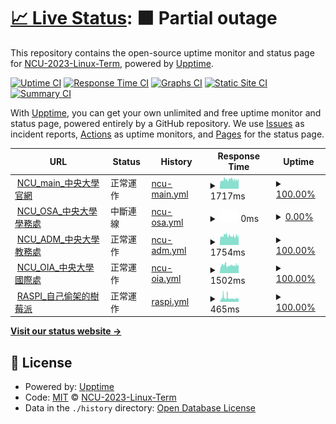 # [📈 Live Status](https://NCU-2023-Linux-Term.github.io/upptime): <!--live status--> **🟧 Partial outage**

This repository contains the open-source uptime monitor and status page for [NCU-2023-Linux-Term](https://NCU-2023-Linux-Term.github.io/upptime), powered by [Upptime](https://github.com/upptime/upptime).

[![Uptime CI](https://github.com/NCU-2023-Linux-Term/upptime/workflows/Uptime%20CI/badge.svg)](https://github.com/NCU-2023-Linux-Term/upptime/actions?query=workflow%3A%22Uptime+CI%22)
[![Response Time CI](https://github.com/NCU-2023-Linux-Term/upptime/workflows/Response%20Time%20CI/badge.svg)](https://github.com/NCU-2023-Linux-Term/upptime/actions?query=workflow%3A%22Response+Time+CI%22)
[![Graphs CI](https://github.com/NCU-2023-Linux-Term/upptime/workflows/Graphs%20CI/badge.svg)](https://github.com/NCU-2023-Linux-Term/upptime/actions?query=workflow%3A%22Graphs+CI%22)
[![Static Site CI](https://github.com/NCU-2023-Linux-Term/upptime/workflows/Static%20Site%20CI/badge.svg)](https://github.com/NCU-2023-Linux-Term/upptime/actions?query=workflow%3A%22Static+Site+CI%22)
[![Summary CI](https://github.com/NCU-2023-Linux-Term/upptime/workflows/Summary%20CI/badge.svg)](https://github.com/NCU-2023-Linux-Term/upptime/actions?query=workflow%3A%22Summary+CI%22)

With [Upptime](https://upptime.js.org), you can get your own unlimited and free uptime monitor and status page, powered entirely by a GitHub repository. We use [Issues](https://github.com/NCU-2023-Linux-Term/upptime/issues) as incident reports, [Actions](https://github.com/NCU-2023-Linux-Term/upptime/actions) as uptime monitors, and [Pages](https://NCU-2023-Linux-Term.github.io/upptime) for the status page.

<!--start: status pages-->
<!-- This summary is generated by Upptime (https://github.com/upptime/upptime) -->
<!-- Do not edit this manually, your changes will be overwritten -->
<!-- prettier-ignore -->
| URL | Status | History | Response Time | Uptime |
| --- | ------ | ------- | ------------- | ------ |
| <img alt="" src="https://icons.duckduckgo.com/ip3/www.ncu.edu.tw.ico" height="13"> [NCU_main_中央大學官網](https://www.ncu.edu.tw/tw/) | 正常運作 | [ncu-main.yml](https://github.com/NCU-2023-Linux-Term/upptime/commits/HEAD/history/ncu-main.yml) | <details><summary><img alt="Response time graph" src="./graphs/ncu-main/response-time-week.png" height="20"> 1717ms</summary><br><a href="https://NCU-2023-Linux-Term.github.io/upptime/history/ncu-main"><img alt="Response time 1717" src="https://img.shields.io/endpoint?url=https%3A%2F%2Fraw.githubusercontent.com%2FNCU-2023-Linux-Term%2Fupptime%2FHEAD%2Fapi%2Fncu-main%2Fresponse-time.json"></a><br><a href="https://NCU-2023-Linux-Term.github.io/upptime/history/ncu-main"><img alt="24-hour response time 1739" src="https://img.shields.io/endpoint?url=https%3A%2F%2Fraw.githubusercontent.com%2FNCU-2023-Linux-Term%2Fupptime%2FHEAD%2Fapi%2Fncu-main%2Fresponse-time-day.json"></a><br><a href="https://NCU-2023-Linux-Term.github.io/upptime/history/ncu-main"><img alt="7-day response time 1717" src="https://img.shields.io/endpoint?url=https%3A%2F%2Fraw.githubusercontent.com%2FNCU-2023-Linux-Term%2Fupptime%2FHEAD%2Fapi%2Fncu-main%2Fresponse-time-week.json"></a><br><a href="https://NCU-2023-Linux-Term.github.io/upptime/history/ncu-main"><img alt="30-day response time 1717" src="https://img.shields.io/endpoint?url=https%3A%2F%2Fraw.githubusercontent.com%2FNCU-2023-Linux-Term%2Fupptime%2FHEAD%2Fapi%2Fncu-main%2Fresponse-time-month.json"></a><br><a href="https://NCU-2023-Linux-Term.github.io/upptime/history/ncu-main"><img alt="1-year response time 1717" src="https://img.shields.io/endpoint?url=https%3A%2F%2Fraw.githubusercontent.com%2FNCU-2023-Linux-Term%2Fupptime%2FHEAD%2Fapi%2Fncu-main%2Fresponse-time-year.json"></a></details> | <details><summary><a href="https://NCU-2023-Linux-Term.github.io/upptime/history/ncu-main">100.00%</a></summary><a href="https://NCU-2023-Linux-Term.github.io/upptime/history/ncu-main"><img alt="All-time uptime 100.00%" src="https://img.shields.io/endpoint?url=https%3A%2F%2Fraw.githubusercontent.com%2FNCU-2023-Linux-Term%2Fupptime%2FHEAD%2Fapi%2Fncu-main%2Fuptime.json"></a><br><a href="https://NCU-2023-Linux-Term.github.io/upptime/history/ncu-main"><img alt="24-hour uptime 100.00%" src="https://img.shields.io/endpoint?url=https%3A%2F%2Fraw.githubusercontent.com%2FNCU-2023-Linux-Term%2Fupptime%2FHEAD%2Fapi%2Fncu-main%2Fuptime-day.json"></a><br><a href="https://NCU-2023-Linux-Term.github.io/upptime/history/ncu-main"><img alt="7-day uptime 100.00%" src="https://img.shields.io/endpoint?url=https%3A%2F%2Fraw.githubusercontent.com%2FNCU-2023-Linux-Term%2Fupptime%2FHEAD%2Fapi%2Fncu-main%2Fuptime-week.json"></a><br><a href="https://NCU-2023-Linux-Term.github.io/upptime/history/ncu-main"><img alt="30-day uptime 100.00%" src="https://img.shields.io/endpoint?url=https%3A%2F%2Fraw.githubusercontent.com%2FNCU-2023-Linux-Term%2Fupptime%2FHEAD%2Fapi%2Fncu-main%2Fuptime-month.json"></a><br><a href="https://NCU-2023-Linux-Term.github.io/upptime/history/ncu-main"><img alt="1-year uptime 100.00%" src="https://img.shields.io/endpoint?url=https%3A%2F%2Fraw.githubusercontent.com%2FNCU-2023-Linux-Term%2Fupptime%2FHEAD%2Fapi%2Fncu-main%2Fuptime-year.json"></a></details>
| <img alt="" src="https://icons.duckduckgo.com/ip3/osa.ncu.edu.tw.ico" height="13"> [NCU_OSA_中央大學學務處](https://osa.ncu.edu.tw/index.php) | 中斷連線 | [ncu-osa.yml](https://github.com/NCU-2023-Linux-Term/upptime/commits/HEAD/history/ncu-osa.yml) | <details><summary><img alt="Response time graph" src="./graphs/ncu-osa/response-time-week.png" height="20"> 0ms</summary><br><a href="https://NCU-2023-Linux-Term.github.io/upptime/history/ncu-osa"><img alt="Response time 0" src="https://img.shields.io/endpoint?url=https%3A%2F%2Fraw.githubusercontent.com%2FNCU-2023-Linux-Term%2Fupptime%2FHEAD%2Fapi%2Fncu-osa%2Fresponse-time.json"></a><br><a href="https://NCU-2023-Linux-Term.github.io/upptime/history/ncu-osa"><img alt="24-hour response time 0" src="https://img.shields.io/endpoint?url=https%3A%2F%2Fraw.githubusercontent.com%2FNCU-2023-Linux-Term%2Fupptime%2FHEAD%2Fapi%2Fncu-osa%2Fresponse-time-day.json"></a><br><a href="https://NCU-2023-Linux-Term.github.io/upptime/history/ncu-osa"><img alt="7-day response time 0" src="https://img.shields.io/endpoint?url=https%3A%2F%2Fraw.githubusercontent.com%2FNCU-2023-Linux-Term%2Fupptime%2FHEAD%2Fapi%2Fncu-osa%2Fresponse-time-week.json"></a><br><a href="https://NCU-2023-Linux-Term.github.io/upptime/history/ncu-osa"><img alt="30-day response time 0" src="https://img.shields.io/endpoint?url=https%3A%2F%2Fraw.githubusercontent.com%2FNCU-2023-Linux-Term%2Fupptime%2FHEAD%2Fapi%2Fncu-osa%2Fresponse-time-month.json"></a><br><a href="https://NCU-2023-Linux-Term.github.io/upptime/history/ncu-osa"><img alt="1-year response time 0" src="https://img.shields.io/endpoint?url=https%3A%2F%2Fraw.githubusercontent.com%2FNCU-2023-Linux-Term%2Fupptime%2FHEAD%2Fapi%2Fncu-osa%2Fresponse-time-year.json"></a></details> | <details><summary><a href="https://NCU-2023-Linux-Term.github.io/upptime/history/ncu-osa">0.00%</a></summary><a href="https://NCU-2023-Linux-Term.github.io/upptime/history/ncu-osa"><img alt="All-time uptime 0.00%" src="https://img.shields.io/endpoint?url=https%3A%2F%2Fraw.githubusercontent.com%2FNCU-2023-Linux-Term%2Fupptime%2FHEAD%2Fapi%2Fncu-osa%2Fuptime.json"></a><br><a href="https://NCU-2023-Linux-Term.github.io/upptime/history/ncu-osa"><img alt="24-hour uptime 0.00%" src="https://img.shields.io/endpoint?url=https%3A%2F%2Fraw.githubusercontent.com%2FNCU-2023-Linux-Term%2Fupptime%2FHEAD%2Fapi%2Fncu-osa%2Fuptime-day.json"></a><br><a href="https://NCU-2023-Linux-Term.github.io/upptime/history/ncu-osa"><img alt="7-day uptime 0.00%" src="https://img.shields.io/endpoint?url=https%3A%2F%2Fraw.githubusercontent.com%2FNCU-2023-Linux-Term%2Fupptime%2FHEAD%2Fapi%2Fncu-osa%2Fuptime-week.json"></a><br><a href="https://NCU-2023-Linux-Term.github.io/upptime/history/ncu-osa"><img alt="30-day uptime 0.00%" src="https://img.shields.io/endpoint?url=https%3A%2F%2Fraw.githubusercontent.com%2FNCU-2023-Linux-Term%2Fupptime%2FHEAD%2Fapi%2Fncu-osa%2Fuptime-month.json"></a><br><a href="https://NCU-2023-Linux-Term.github.io/upptime/history/ncu-osa"><img alt="1-year uptime 0.00%" src="https://img.shields.io/endpoint?url=https%3A%2F%2Fraw.githubusercontent.com%2FNCU-2023-Linux-Term%2Fupptime%2FHEAD%2Fapi%2Fncu-osa%2Fuptime-year.json"></a></details>
| <img alt="" src="https://icons.duckduckgo.com/ip3/pdc.adm.ncu.edu.tw.ico" height="13"> [NCU_ADM_中央大學教務處](https://pdc.adm.ncu.edu.tw/) | 正常運作 | [ncu-adm.yml](https://github.com/NCU-2023-Linux-Term/upptime/commits/HEAD/history/ncu-adm.yml) | <details><summary><img alt="Response time graph" src="./graphs/ncu-adm/response-time-week.png" height="20"> 1754ms</summary><br><a href="https://NCU-2023-Linux-Term.github.io/upptime/history/ncu-adm"><img alt="Response time 1754" src="https://img.shields.io/endpoint?url=https%3A%2F%2Fraw.githubusercontent.com%2FNCU-2023-Linux-Term%2Fupptime%2FHEAD%2Fapi%2Fncu-adm%2Fresponse-time.json"></a><br><a href="https://NCU-2023-Linux-Term.github.io/upptime/history/ncu-adm"><img alt="24-hour response time 1709" src="https://img.shields.io/endpoint?url=https%3A%2F%2Fraw.githubusercontent.com%2FNCU-2023-Linux-Term%2Fupptime%2FHEAD%2Fapi%2Fncu-adm%2Fresponse-time-day.json"></a><br><a href="https://NCU-2023-Linux-Term.github.io/upptime/history/ncu-adm"><img alt="7-day response time 1754" src="https://img.shields.io/endpoint?url=https%3A%2F%2Fraw.githubusercontent.com%2FNCU-2023-Linux-Term%2Fupptime%2FHEAD%2Fapi%2Fncu-adm%2Fresponse-time-week.json"></a><br><a href="https://NCU-2023-Linux-Term.github.io/upptime/history/ncu-adm"><img alt="30-day response time 1754" src="https://img.shields.io/endpoint?url=https%3A%2F%2Fraw.githubusercontent.com%2FNCU-2023-Linux-Term%2Fupptime%2FHEAD%2Fapi%2Fncu-adm%2Fresponse-time-month.json"></a><br><a href="https://NCU-2023-Linux-Term.github.io/upptime/history/ncu-adm"><img alt="1-year response time 1754" src="https://img.shields.io/endpoint?url=https%3A%2F%2Fraw.githubusercontent.com%2FNCU-2023-Linux-Term%2Fupptime%2FHEAD%2Fapi%2Fncu-adm%2Fresponse-time-year.json"></a></details> | <details><summary><a href="https://NCU-2023-Linux-Term.github.io/upptime/history/ncu-adm">100.00%</a></summary><a href="https://NCU-2023-Linux-Term.github.io/upptime/history/ncu-adm"><img alt="All-time uptime 100.00%" src="https://img.shields.io/endpoint?url=https%3A%2F%2Fraw.githubusercontent.com%2FNCU-2023-Linux-Term%2Fupptime%2FHEAD%2Fapi%2Fncu-adm%2Fuptime.json"></a><br><a href="https://NCU-2023-Linux-Term.github.io/upptime/history/ncu-adm"><img alt="24-hour uptime 100.00%" src="https://img.shields.io/endpoint?url=https%3A%2F%2Fraw.githubusercontent.com%2FNCU-2023-Linux-Term%2Fupptime%2FHEAD%2Fapi%2Fncu-adm%2Fuptime-day.json"></a><br><a href="https://NCU-2023-Linux-Term.github.io/upptime/history/ncu-adm"><img alt="7-day uptime 100.00%" src="https://img.shields.io/endpoint?url=https%3A%2F%2Fraw.githubusercontent.com%2FNCU-2023-Linux-Term%2Fupptime%2FHEAD%2Fapi%2Fncu-adm%2Fuptime-week.json"></a><br><a href="https://NCU-2023-Linux-Term.github.io/upptime/history/ncu-adm"><img alt="30-day uptime 100.00%" src="https://img.shields.io/endpoint?url=https%3A%2F%2Fraw.githubusercontent.com%2FNCU-2023-Linux-Term%2Fupptime%2FHEAD%2Fapi%2Fncu-adm%2Fuptime-month.json"></a><br><a href="https://NCU-2023-Linux-Term.github.io/upptime/history/ncu-adm"><img alt="1-year uptime 100.00%" src="https://img.shields.io/endpoint?url=https%3A%2F%2Fraw.githubusercontent.com%2FNCU-2023-Linux-Term%2Fupptime%2FHEAD%2Fapi%2Fncu-adm%2Fuptime-year.json"></a></details>
| <img alt="" src="https://icons.duckduckgo.com/ip3/www.oia.ncu.edu.tw.ico" height="13"> [NCU_OIA_中央大學國際處](https://www.oia.ncu.edu.tw/index.php/tw/) | 正常運作 | [ncu-oia.yml](https://github.com/NCU-2023-Linux-Term/upptime/commits/HEAD/history/ncu-oia.yml) | <details><summary><img alt="Response time graph" src="./graphs/ncu-oia/response-time-week.png" height="20"> 1502ms</summary><br><a href="https://NCU-2023-Linux-Term.github.io/upptime/history/ncu-oia"><img alt="Response time 1502" src="https://img.shields.io/endpoint?url=https%3A%2F%2Fraw.githubusercontent.com%2FNCU-2023-Linux-Term%2Fupptime%2FHEAD%2Fapi%2Fncu-oia%2Fresponse-time.json"></a><br><a href="https://NCU-2023-Linux-Term.github.io/upptime/history/ncu-oia"><img alt="24-hour response time 1467" src="https://img.shields.io/endpoint?url=https%3A%2F%2Fraw.githubusercontent.com%2FNCU-2023-Linux-Term%2Fupptime%2FHEAD%2Fapi%2Fncu-oia%2Fresponse-time-day.json"></a><br><a href="https://NCU-2023-Linux-Term.github.io/upptime/history/ncu-oia"><img alt="7-day response time 1502" src="https://img.shields.io/endpoint?url=https%3A%2F%2Fraw.githubusercontent.com%2FNCU-2023-Linux-Term%2Fupptime%2FHEAD%2Fapi%2Fncu-oia%2Fresponse-time-week.json"></a><br><a href="https://NCU-2023-Linux-Term.github.io/upptime/history/ncu-oia"><img alt="30-day response time 1502" src="https://img.shields.io/endpoint?url=https%3A%2F%2Fraw.githubusercontent.com%2FNCU-2023-Linux-Term%2Fupptime%2FHEAD%2Fapi%2Fncu-oia%2Fresponse-time-month.json"></a><br><a href="https://NCU-2023-Linux-Term.github.io/upptime/history/ncu-oia"><img alt="1-year response time 1502" src="https://img.shields.io/endpoint?url=https%3A%2F%2Fraw.githubusercontent.com%2FNCU-2023-Linux-Term%2Fupptime%2FHEAD%2Fapi%2Fncu-oia%2Fresponse-time-year.json"></a></details> | <details><summary><a href="https://NCU-2023-Linux-Term.github.io/upptime/history/ncu-oia">100.00%</a></summary><a href="https://NCU-2023-Linux-Term.github.io/upptime/history/ncu-oia"><img alt="All-time uptime 100.00%" src="https://img.shields.io/endpoint?url=https%3A%2F%2Fraw.githubusercontent.com%2FNCU-2023-Linux-Term%2Fupptime%2FHEAD%2Fapi%2Fncu-oia%2Fuptime.json"></a><br><a href="https://NCU-2023-Linux-Term.github.io/upptime/history/ncu-oia"><img alt="24-hour uptime 100.00%" src="https://img.shields.io/endpoint?url=https%3A%2F%2Fraw.githubusercontent.com%2FNCU-2023-Linux-Term%2Fupptime%2FHEAD%2Fapi%2Fncu-oia%2Fuptime-day.json"></a><br><a href="https://NCU-2023-Linux-Term.github.io/upptime/history/ncu-oia"><img alt="7-day uptime 100.00%" src="https://img.shields.io/endpoint?url=https%3A%2F%2Fraw.githubusercontent.com%2FNCU-2023-Linux-Term%2Fupptime%2FHEAD%2Fapi%2Fncu-oia%2Fuptime-week.json"></a><br><a href="https://NCU-2023-Linux-Term.github.io/upptime/history/ncu-oia"><img alt="30-day uptime 100.00%" src="https://img.shields.io/endpoint?url=https%3A%2F%2Fraw.githubusercontent.com%2FNCU-2023-Linux-Term%2Fupptime%2FHEAD%2Fapi%2Fncu-oia%2Fuptime-month.json"></a><br><a href="https://NCU-2023-Linux-Term.github.io/upptime/history/ncu-oia"><img alt="1-year uptime 100.00%" src="https://img.shields.io/endpoint?url=https%3A%2F%2Fraw.githubusercontent.com%2FNCU-2023-Linux-Term%2Fupptime%2FHEAD%2Fapi%2Fncu-oia%2Fuptime-year.json"></a></details>
| <img alt="" src="https://icons.duckduckgo.com/ip3/140.115.16.220.ico" height="13"> [RASPI_自己偷架的樹莓派](http://140.115.16.220) | 正常運作 | [raspi.yml](https://github.com/NCU-2023-Linux-Term/upptime/commits/HEAD/history/raspi.yml) | <details><summary><img alt="Response time graph" src="./graphs/raspi/response-time-week.png" height="20"> 465ms</summary><br><a href="https://NCU-2023-Linux-Term.github.io/upptime/history/raspi"><img alt="Response time 465" src="https://img.shields.io/endpoint?url=https%3A%2F%2Fraw.githubusercontent.com%2FNCU-2023-Linux-Term%2Fupptime%2FHEAD%2Fapi%2Fraspi%2Fresponse-time.json"></a><br><a href="https://NCU-2023-Linux-Term.github.io/upptime/history/raspi"><img alt="24-hour response time 445" src="https://img.shields.io/endpoint?url=https%3A%2F%2Fraw.githubusercontent.com%2FNCU-2023-Linux-Term%2Fupptime%2FHEAD%2Fapi%2Fraspi%2Fresponse-time-day.json"></a><br><a href="https://NCU-2023-Linux-Term.github.io/upptime/history/raspi"><img alt="7-day response time 465" src="https://img.shields.io/endpoint?url=https%3A%2F%2Fraw.githubusercontent.com%2FNCU-2023-Linux-Term%2Fupptime%2FHEAD%2Fapi%2Fraspi%2Fresponse-time-week.json"></a><br><a href="https://NCU-2023-Linux-Term.github.io/upptime/history/raspi"><img alt="30-day response time 465" src="https://img.shields.io/endpoint?url=https%3A%2F%2Fraw.githubusercontent.com%2FNCU-2023-Linux-Term%2Fupptime%2FHEAD%2Fapi%2Fraspi%2Fresponse-time-month.json"></a><br><a href="https://NCU-2023-Linux-Term.github.io/upptime/history/raspi"><img alt="1-year response time 465" src="https://img.shields.io/endpoint?url=https%3A%2F%2Fraw.githubusercontent.com%2FNCU-2023-Linux-Term%2Fupptime%2FHEAD%2Fapi%2Fraspi%2Fresponse-time-year.json"></a></details> | <details><summary><a href="https://NCU-2023-Linux-Term.github.io/upptime/history/raspi">100.00%</a></summary><a href="https://NCU-2023-Linux-Term.github.io/upptime/history/raspi"><img alt="All-time uptime 100.00%" src="https://img.shields.io/endpoint?url=https%3A%2F%2Fraw.githubusercontent.com%2FNCU-2023-Linux-Term%2Fupptime%2FHEAD%2Fapi%2Fraspi%2Fuptime.json"></a><br><a href="https://NCU-2023-Linux-Term.github.io/upptime/history/raspi"><img alt="24-hour uptime 100.00%" src="https://img.shields.io/endpoint?url=https%3A%2F%2Fraw.githubusercontent.com%2FNCU-2023-Linux-Term%2Fupptime%2FHEAD%2Fapi%2Fraspi%2Fuptime-day.json"></a><br><a href="https://NCU-2023-Linux-Term.github.io/upptime/history/raspi"><img alt="7-day uptime 100.00%" src="https://img.shields.io/endpoint?url=https%3A%2F%2Fraw.githubusercontent.com%2FNCU-2023-Linux-Term%2Fupptime%2FHEAD%2Fapi%2Fraspi%2Fuptime-week.json"></a><br><a href="https://NCU-2023-Linux-Term.github.io/upptime/history/raspi"><img alt="30-day uptime 100.00%" src="https://img.shields.io/endpoint?url=https%3A%2F%2Fraw.githubusercontent.com%2FNCU-2023-Linux-Term%2Fupptime%2FHEAD%2Fapi%2Fraspi%2Fuptime-month.json"></a><br><a href="https://NCU-2023-Linux-Term.github.io/upptime/history/raspi"><img alt="1-year uptime 100.00%" src="https://img.shields.io/endpoint?url=https%3A%2F%2Fraw.githubusercontent.com%2FNCU-2023-Linux-Term%2Fupptime%2FHEAD%2Fapi%2Fraspi%2Fuptime-year.json"></a></details>

<!--end: status pages-->

[**Visit our status website →**](https://NCU-2023-Linux-Term.github.io/upptime)

## 📄 License

- Powered by: [Upptime](https://github.com/upptime/upptime)
- Code: [MIT](./LICENSE) © [NCU-2023-Linux-Term](https://NCU-2023-Linux-Term.github.io/upptime)
- Data in the `./history` directory: [Open Database License](https://opendatacommons.org/licenses/odbl/1-0/)
